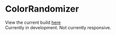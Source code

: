 # ColorRandomizer

View the current build 
<a href="https://andytt.github.io/ColorRandomizer/src/index.html" target="_blank">here</a>
<br>
Currently in development.
Not currently responsive.

